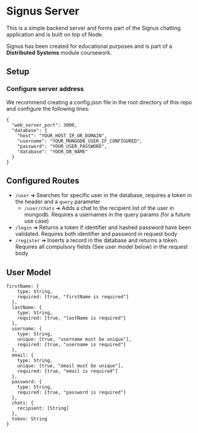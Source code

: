 # Signus Server

This is a simple backend server and forms part of the Signus chatting application and is built on top of Node.

Signus has been created for educational purposes and is part of a **Distributed Systems** module coursework.

## Setup

### Configure server address

We recommend creating a config.json file in the root directory of this repo and configure the following lines:

```
{
  "web_server_port": 3000,
  "database": {
    "host": "YOUR_HOST_IP_OR_DOMAIN",
    "username": "YOUR_MONGODB_USER_IF_CONFIGURED",
    "password": "YOUR_USER_PASSWORD",
    "database": "YOUR_DB_NAME"
  }
}
```

## Configured Routes

- `/user` ➔ Searches for specific user in the database, requires a token in the header and a `query` parameter
  - `/user/chats` ➔ Adds a chat to the recipient list of the user in mongodb. Requires a usernames in the query params (for a future use case)
- `/login` ➔ Returns a token if identifier and hashed password have been validated. Requires both identifier and password in request body
- `/register` ➔ Inserts a record in the database and returns a token. Requires all compulsory fields (See user model below) in the request body

## User Model

```
firstName: {
    type: String,
    required: [true, "firstName is required"]
  },
  lastName: {
    type: String,
    required: [true, "lastName is required"]
  },
  username: {
    type: String,
    unique: [true, "username must be unique"],
    required: [true, "username is required"]
  },
  email: {
    type: String,
    unique: [true, "email must be unique"],
    required: [true, "email is required"]
  },
  password: {
    type: String,
    required: [true, "password is required"]
  },
  chats: {
    recipient: [String]
  },
  token: String
}
```
